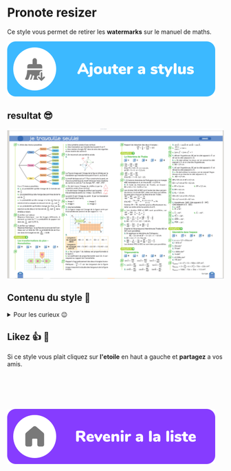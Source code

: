 # Pronote resizer

Ce style vous permet de retirer les **watermarks** sur le manuel de maths.

[![ajouter a stylus](/images/add_fr.svg)](./style.user.css)

## resultat 😎

![image d'exemple](./exemples/exemple.png)

## Contenu du style 🧐

<details>
<summary>Pour les curieux 😉</summary>

```css
.watermark {
  display: none;
}
```

</details>

## Likez 👍 🌟

Si ce style vous plait cliquez sur **l'etoile** en haut a gauche et **partagez** a vos amis.

<br>
<br>
<br>
<br>

[![revenir a la liste](/images/revenir%20a%20la%20liste.svg)](/)
